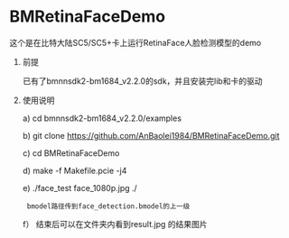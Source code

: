 # BMRetinaFaceDemo
这个是在比特大陆SC5/SC5+卡上运行RetinaFace人脸检测模型的demo

1. 前提
  
    已有了bmnnsdk2-bm1684_v2.2.0的sdk，并且安装完lib和卡的驱动

2. 使用说明
 
    a)  cd bmnnsdk2-bm1684_v2.2.0/examples

    b)  git clone https://github.com/AnBaolei1984/BMRetinaFaceDemo.git

    c)  cd BMRetinaFaceDemo
  
    d)  make -f Makefile.pcie -j4
  
    e)  ./face_test face_1080p.jpg ./
        
        bmodel路径传到face_detection.bmodel的上一级
  
    f） 结束后可以在文件夹内看到result.jpg 的结果图片
 
